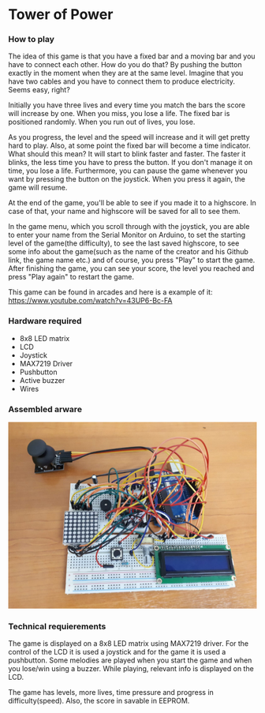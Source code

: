 # Tower of Power
### How to play
  The idea of this game is that you have a fixed bar and a moving bar and you have to connect each other. How do you do that? By pushing the button exactly in the moment when they are at the same level. Imagine that you have two cables and you have to connect them to produce electricity. Seems easy, right?
  
  Initially you have three lives and every time you match the bars the score will increase by one. When you miss, you lose a life. The fixed bar is positioned randomly. When you run out of lives, you lose.
  
  As you progress, the level and the speed will increase and it will get pretty hard to play. Also, at some point the fixed bar will become a time indicator. What should this mean? It will start to blink faster and faster. The faster it blinks, the less time you have to press the button. If you don't manage it on time, you lose a life. Furthermore, you can pause the game whenever you want by pressing the button on the joystick. When you press it again, the game will resume.
  
  At the end of the game, you'll be able to see if you made it to a highscore. In case of that, your name and highscore will be saved for all to see them. 
  
  In the game menu, which you scroll through with the joystick, you are able to enter your name from the Serial Monitor on Arduino, to set the starting level of the game(the difficulty), to see the last saved highscore, to see some info about the game(such as the name of the creator and his Github link, the game name etc.) and of course, you press "Play" to start the game. After finishing the game, you can see your score, the level you reached and press "Play again" to restart the game.
  
  This game can be found in arcades and here is a example of it: https://www.youtube.com/watch?v=43UP6-Bc-FA
### Hardware required
- 8x8 LED matrix
- LCD
- Joystick
- MAX7219 Driver
- Pushbutton
- Active buzzer
- Wires
 
### Assembled arware
![Image of Hardware](hardware.png)

### Technical requierements
The game is displayed on a 8x8 LED matrix using MAX7219 driver. For the control of the LCD it is used a joystick and for the game it is used a pushbutton. Some melodies are played when you start the game and when you lose/win using a buzzer. While playing, relevant info is displayed on the LCD.

The game has levels, more lives, time pressure and progress in difficulty(speed). Also, the score in savable in EEPROM.
